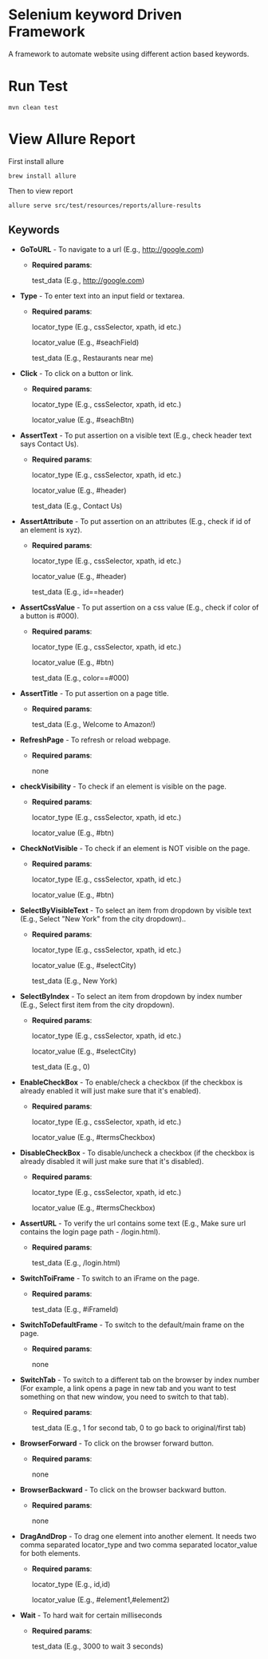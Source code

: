 # Selenium keyword Driven Framework
A framework to automate website using different action based keywords.

# Run Test

    mvn clean test

# View Allure Report
First install allure

    brew install allure

Then to view report

    allure serve src/test/resources/reports/allure-results


## Keywords
* **GoToURL** - To navigate to a url (E.g., http://google.com)
    
    * **Required params**:
      
        test_data (E.g., http://google.com)


* **Type** - To enter text into an input field or textarea.

    * **Required params**:

      locator_type (E.g., cssSelector, xpath, id etc.)
      
      locator_value (E.g., #seachField)
      
      test_data (E.g., Restaurants near me)


* **Click** - To click on a button or link.

    * **Required params**:

      locator_type (E.g., cssSelector, xpath, id etc.)
      
      locator_value (E.g., #seachBtn)


* **AssertText** - To put assertion on a visible text (E.g., check header text says Contact Us).

    * **Required params**:

      locator_type (E.g., cssSelector, xpath, id etc.)

      locator_value (E.g., #header)

      test_data (E.g., Contact Us)


* **AssertAttribute** - To put assertion on an attributes (E.g., check if id of an element is xyz).

    * **Required params**:

      locator_type (E.g., cssSelector, xpath, id etc.)

      locator_value (E.g., #header)

      test_data (E.g., id==header)


* **AssertCssValue** - To put assertion on a css value (E.g., check if color of a button is #000).

    * **Required params**:

      locator_type (E.g., cssSelector, xpath, id etc.)

      locator_value (E.g., #btn)

      test_data (E.g., color==#000)


* **AssertTitle** - To put assertion on a page title.

    * **Required params**:

      test_data (E.g., Welcome to Amazon!)


* **RefreshPage** - To refresh or reload webpage.

    * **Required params**:

      none


* **checkVisibility** - To check if an element is visible on the page.

    * **Required params**:

      locator_type (E.g., cssSelector, xpath, id etc.)

      locator_value (E.g., #btn)


* **CheckNotVisible** - To check if an element is NOT visible on the page.

    * **Required params**:

      locator_type (E.g., cssSelector, xpath, id etc.)

      locator_value (E.g., #btn)


* **SelectByVisibleText** - To select an item from dropdown by visible text (E.g., Select "New York" from the city dropdown)..

    * **Required params**:

      locator_type (E.g., cssSelector, xpath, id etc.)

      locator_value (E.g., #selectCity)

      test_data (E.g., New York)


* **SelectByIndex** - To select an item from dropdown by index number (E.g., Select first item from the city dropdown).

    * **Required params**:

      locator_type (E.g., cssSelector, xpath, id etc.)

      locator_value (E.g., #selectCity)

      test_data (E.g., 0)


* **EnableCheckBox** - To enable/check a checkbox (if the checkbox is already enabled it will just make sure that it's enabled).

    * **Required params**:

      locator_type (E.g., cssSelector, xpath, id etc.)

      locator_value (E.g., #termsCheckbox)


* **DisableCheckBox** - To disable/uncheck a checkbox (if the checkbox is already disabled it will just make sure that it's disabled).

    * **Required params**:

      locator_type (E.g., cssSelector, xpath, id etc.)

      locator_value (E.g., #termsCheckbox)


* **AssertURL** - To verify the url contains some text (E.g., Make sure url contains the login page path - /login.html).

    * **Required params**:

      test_data (E.g., /login.html)


* **SwitchToiFrame** - To switch to an iFrame on the page.

    * **Required params**:

      test_data (E.g., #iFrameId)


* **SwitchToDefaultFrame** - To switch to the default/main frame on the page.

    * **Required params**:

      none


* **SwitchTab** - To switch to a different tab on the browser by index number (For example, a link opens a page in new tab and you want to test something on that new window, you need to switch to that tab).

    * **Required params**:

      test_data (E.g., 1 for second tab, 0 to go back to original/first tab)


* **BrowserForward** - To click on the browser forward button.

    * **Required params**:

      none


* **BrowserBackward** - To click on the browser backward button.

    * **Required params**:

      none


* **DragAndDrop** - To drag one element into another element. It needs two comma separated locator_type and two comma separated locator_value for both elements.

    * **Required params**:

      locator_type (E.g., id,id)

      locator_value (E.g., #element1,#element2)


* **Wait** - To hard wait for certain milliseconds

    * **Required params**:

      test_data (E.g., 3000 to wait 3 seconds)

